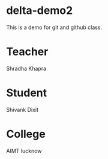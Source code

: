 # delta-demo2
This is a demo for git and github class.

# Teacher
Shradha Khapra

# Student
Shivank Dixit

# College
AIMT lucknow